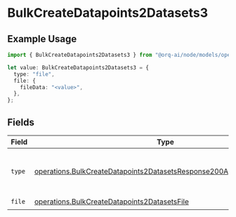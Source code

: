 # BulkCreateDatapoints2Datasets3

## Example Usage

```typescript
import { BulkCreateDatapoints2Datasets3 } from "@orq-ai/node/models/operations";

let value: BulkCreateDatapoints2Datasets3 = {
  type: "file",
  file: {
    fileData: "<value>",
  },
};
```

## Fields

| Field                                                                                                                                                            | Type                                                                                                                                                             | Required                                                                                                                                                         | Description                                                                                                                                                      |
| ---------------------------------------------------------------------------------------------------------------------------------------------------------------- | ---------------------------------------------------------------------------------------------------------------------------------------------------------------- | ---------------------------------------------------------------------------------------------------------------------------------------------------------------- | ---------------------------------------------------------------------------------------------------------------------------------------------------------------- |
| `type`                                                                                                                                                           | [operations.BulkCreateDatapoints2DatasetsResponse200ApplicationJSONType](../../models/operations/bulkcreatedatapoints2datasetsresponse200applicationjsontype.md) | :heavy_check_mark:                                                                                                                                               | The type of the content part. Always `file`.                                                                                                                     |
| `file`                                                                                                                                                           | [operations.BulkCreateDatapoints2DatasetsFile](../../models/operations/bulkcreatedatapoints2datasetsfile.md)                                                     | :heavy_check_mark:                                                                                                                                               | N/A                                                                                                                                                              |